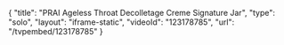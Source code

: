 {
    "title": "PRAI Ageless Throat   Decolletage Creme Signature Jar",
    "type": "solo",
    "layout": "iframe-static",
    "videoId": "123178785",
    "url": "\/tvpembed\/123178785"
}